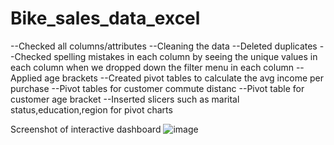 # Bike_sales_data_excel
--Checked all columns/attributes 
--Cleaning the data
--Deleted duplicates
--Checked spelling mistakes in each column by seeing the unique values in each column when we dropped down the filter menu in each column
--Applied age brackets 
--Created pivot tables to calculate the avg income per purchase
--Pivot tables for customer commute distanc
--Pivot table for customer age bracket
--Inserted slicers such as marital status,education,region for pivot charts

Screenshot of interactive dashboard
![image](https://github.com/varundeepakgudhe/bike_sales_excel/assets/112991463/0ba84fa3-bc6b-4461-8cda-38f335b88611)

